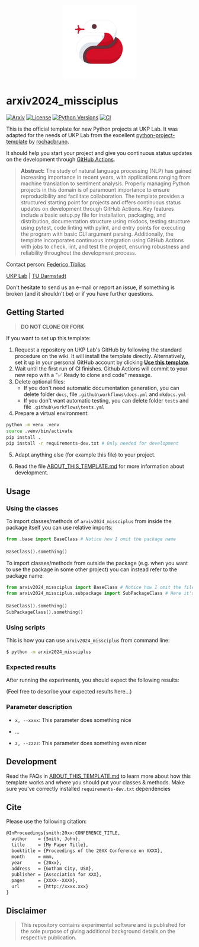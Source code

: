 <p  align="center">
  <img src='logo.png' width='200'>
</p>

# arxiv2024_missciplus
[![Arxiv](https://img.shields.io/badge/Arxiv-YYMM.NNNNN-red?style=flat-square&logo=arxiv&logoColor=white)](https://put-here-your-paper.com)
[![License](https://img.shields.io/github/license/UKPLab/arxiv2024-missciplus)](https://opensource.org/licenses/Apache-2.0)
[![Python Versions](https://img.shields.io/badge/Python-3.9-blue.svg?style=flat&logo=python&logoColor=white)](https://www.python.org/)
[![CI](https://github.com/UKPLab/arxiv2024-missciplus/actions/workflows/main.yml/badge.svg)](https://github.com/UKPLab/arxiv2024-missciplus/actions/workflows/main.yml)

This is the official template for new Python projects at UKP Lab. It was adapted for the needs of UKP Lab from the excellent [python-project-template](https://github.com/rochacbruno/python-project-template/) by [rochacbruno](https://github.com/rochacbruno).

It should help you start your project and give you continuous status updates on the development through [GitHub Actions](https://docs.github.com/en/actions).

> **Abstract:** The study of natural language processing (NLP) has gained increasing importance in recent years, with applications ranging from machine translation to sentiment analysis. Properly managing Python projects in this domain is of paramount importance to ensure reproducibility and facilitate collaboration. The template provides a structured starting point for projects and offers continuous status updates on development through GitHub Actions. Key features include a basic setup.py file for installation, packaging, and distribution, documentation structure using mkdocs, testing structure using pytest, code linting with pylint, and entry points for executing the program with basic CLI argument parsing. Additionally, the template incorporates continuous integration using GitHub Actions with jobs to check, lint, and test the project, ensuring robustness and reliability throughout the development process.

Contact person: [Federico Tiblias](mailto:federico.tiblias@tu-darmstadt.de) 

[UKP Lab](https://www.ukp.tu-darmstadt.de/) | [TU Darmstadt](https://www.tu-darmstadt.de/
)

Don't hesitate to send us an e-mail or report an issue, if something is broken (and it shouldn't be) or if you have further questions.


## Getting Started

> **DO NOT CLONE OR FORK**

If you want to set up this template:

1. Request a repository on UKP Lab's GitHub by following the standard procedure on the wiki. It will install the template directly. Alternatively, set it up in your personal GitHub account by clicking **[Use this template](https://github.com/rochacbruno/python-project-template/generate)**.
2. Wait until the first run of CI finishes. Github Actions will commit to your new repo with a "✅ Ready to clone and code" message.
3. Delete optional files: 
    - If you don't need automatic documentation generation, you can delete folder `docs`, file `.github\workflows\docs.yml` and `mkdocs.yml`
    - If you don't want automatic testing, you can delete folder `tests` and file `.github\workflows\tests.yml`
4. Prepare a virtual environment:
```bash
python -m venv .venv
source .venv/bin/activate
pip install .
pip install -r requirements-dev.txt # Only needed for development
```
5. Adapt anything else (for example this file) to your project. 

6. Read the file [ABOUT_THIS_TEMPLATE.md](ABOUT_THIS_TEMPLATE.md)  for more information about development.

## Usage

### Using the classes

To import classes/methods of `arxiv2024_missciplus` from inside the package itself you can use relative imports: 

```py
from .base import BaseClass # Notice how I omit the package name

BaseClass().something()
```

To import classes/methods from outside the package (e.g. when you want to use the package in some other project) you can instead refer to the package name:

```py
from arxiv2024_missciplus import BaseClass # Notice how I omit the file name
from arxiv2024_missciplus.subpackage import SubPackageClass # Here it's necessary because it's a subpackage

BaseClass().something()
SubPackageClass().something()
```

### Using scripts

This is how you can use `arxiv2024_missciplus` from command line:

```bash
$ python -m arxiv2024_missciplus
```

### Expected results

After running the experiments, you should expect the following results:

(Feel free to describe your expected results here...)

### Parameter description

* `x, --xxxx`: This parameter does something nice

* ...

* `z, --zzzz`: This parameter does something even nicer

## Development

Read the FAQs in [ABOUT_THIS_TEMPLATE.md](ABOUT_THIS_TEMPLATE.md) to learn more about how this template works and where you should put your classes & methods. Make sure you've correctly installed `requirements-dev.txt` dependencies

## Cite

Please use the following citation:

```
@InProceedings{smith:20xx:CONFERENCE_TITLE,
  author    = {Smith, John},
  title     = {My Paper Title},
  booktitle = {Proceedings of the 20XX Conference on XXXX},
  month     = mmm,
  year      = {20xx},
  address   = {Gotham City, USA},
  publisher = {Association for XXX},
  pages     = {XXXX--XXXX},
  url       = {http://xxxx.xxx}
}
```

## Disclaimer

> This repository contains experimental software and is published for the sole purpose of giving additional background details on the respective publication. 
